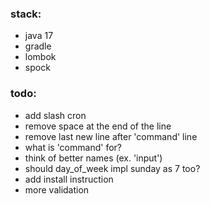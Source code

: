 ### stack:
- java 17
- gradle
- lombok
- spock

### todo:
- add slash cron
- remove space at the end of the line
- remove last new line after 'command' line
- what is 'command' for?
- think of better names (ex. 'input')
- should day_of_week impl sunday as 7 too?
- add install instruction
- more validation